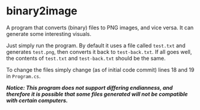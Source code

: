 # binary2image
A program that converts (binary) files to PNG images, and vice versa. It can generate some interesting visuals.

Just simply run the program. By default it uses a file called `test.txt` and generates `test.png`, then converts it back to `test-back.txt`.
If all goes well, the contents of `test.txt` and `test-back.txt` should be the same.

To change the files simply change (as of initial code commit) lines 18 and 19 in `Program.cs`.

***Notice: This program does not support differing endianness, and therefore it is possible that some files generated will not be compatible with certain computers.***

